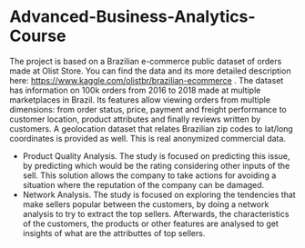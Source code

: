 # Advanced-Business-Analytics-Course
The project is based on a Brazilian e-commerce public dataset of orders made at Olist Store. You can find the data and its more detailed description here:
https://www.kaggle.com/olistbr/brazilian-ecommerce . The dataset has information on 100k orders from 2016 to 2018 made at multiple marketplaces in Brazil. Its features allow viewing orders from multiple dimensions: from order status, price, payment and freight performance to customer location, product attributes and finally reviews written by customers. A geolocation dataset that relates Brazilian zip codes to lat/long coordinates is provided as well. This is real anonymized commercial data.
- Product Quality Analysis.
  The study is focused on predicting this issue, by predicting which would be the rating considering other inputs of the sell. This solution allows the company to take actions for avoiding a situation where the reputation of the company can be damaged.
- Network Analysis.
  The study is focused on exploring the tendencies that make sellers popular between the customers, by doing a network analysis to try to extract the top sellers. Afterwards, the characteristics of the customers, the products or other features are analysed to get insights of what are the attributtes of top sellers.
